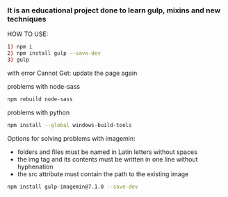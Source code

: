
### It is an educational project done to learn gulp, mixins and new techniques

HOW TO USE:
```sh
1) npm i
2) npm install gulp --save-dev
3) gulp
```

with error Cannot Get: update the page again

problems with node-sass
```sh
npm rebuild node-sass
```
problems with python
```sh
npm install --global windows-build-tools
```

Options for solving problems with imagemin:
- folders and files must be named in Latin letters without spaces
- the img tag and its contents must be written in one line without hyphenation
- the src attribute must contain the path to the existing image
```sh
npm install gulp-imagemin@7.1.0 --save-dev
```
